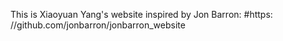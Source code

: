 This is Xiaoyuan Yang's website inspired by Jon Barron: #https: //github.com/jonbarron/jonbarron_website 
